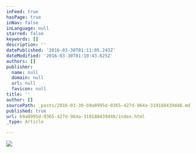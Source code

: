 ```yaml
---
inFeed: true
hasPage: true
inNav: false
inLanguage: null
starred: false
keywords: []
description: ''
datePublished: '2016-03-30T01:11:05.243Z'
dateModified: '2016-03-30T01:10:43.625Z'
authors: []
publisher:
  name: null
  domain: null
  url: null
  favicon: null
title: ''
author: []
sourcePath: _posts/2016-03-30-b9a0995d-0365-427d-964a-319188439d48.md
published: true
url: b9a0995d-0365-427d-964a-319188439d48/index.html
_type: Article

---
```

![](https://the-grid-user-content.s3-us-west-2.amazonaws.com/21c15768-f68c-4c62-87d6-fe279d489cc4.jpg)